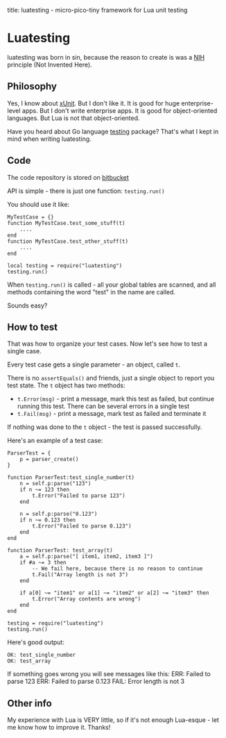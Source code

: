 title: luatesting - micro-pico-tiny framework for Lua unit testing

Luatesting
==========

luatesting was born in sin, because the reason to create is was a 
[NIH](http://en.wikipedia.org/wiki/Not_invented_here) principle
(Not Invented Here).

Philosophy
----------

Yes, I know about [xUnit](http://en.wikipedia.org/wiki/XUnit). 
But I don't like it. 
It is good for huge enterprise-level apps. But I don't write 
enterprise apps.
It is good for object-oriented languages. But Lua is not that
object-oriented.

Have you heard about Go language [testing](http://golang.org/pkg/testing/)
package? That's what I kept in mind when writing luatesting.

Code
----

The code repository is stored on 
[bitbucket](https://bitbucket.org/zserge/luatesting/)

API is simple - there is just one function: `testing.run()`

You should use it like:

	MyTestCase = {}
	function MyTestCase.test_some_stuff(t)
		....
	end
	function MyTestCase.test_other_stuff(t)
		....
	end

	local testing = require("luatesting")
	testing.run()

When `testing.run()` is called - all your global tables are scanned, and
all methods containing the word "test" in the name are called.

Sounds easy?

How to test
-----------

That was how to organize your test cases. Now let's see how to test a
single case. 

Every test case gets a single parameter - an object, called `t`.

There is no `assertEquals()` and friends, just a single object to report
you test state. The `t` object has two methods:

* `t.Error(msg)` - print a message, mark this test as failed, but continue
	running this test. There can be several errors in a single test
* `t.Fail(msg)` - print a message, mark test as failed and terminate it

If nothing was done to the `t` object - the test is passed successfully.

Here's an example of a test case:

	ParserTest = {
		p = parser_create()
	}

	function ParserTest:test_single_number(t)
		n = self.p:parse("123")
		if n ~= 123 then 
			t.Error("Failed to parse 123") 
		end

		n = self.p:parse("0.123")
		if n ~= 0.123 then 
			t.Error("Failed to parse 0.123") 
		end
	end

	function ParserTest: test_array(t)
		a = self.p:parse("[ item1, item2, item3 ]")
		if #a ~= 3 then
			-- We fail here, because there is no reason to continue
			t.Fail("Array length is not 3")
		end

		if a[0] ~= "item1" or a[1] ~= "item2" or a[2] ~= "item3" then
			t.Error("Array contents are wrong")
		end
	end

	testing = require("luatesting")
	testing.run()

Here's good output:

	OK:	test_single_number
	OK:	test_array

If something goes wrong you will see messages like this:
	ERR:	Failed to parse 123
	ERR:	Failed to parse 0.123
	FAIL: Error length is not 3

Other info
----------

My experience with Lua is VERY little, so if it's not enough Lua-esque - 
let me know how to improve it. Thanks!

